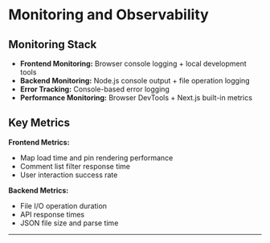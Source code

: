 # Monitoring and Observability

## Monitoring Stack
- **Frontend Monitoring:** Browser console logging + local development tools
- **Backend Monitoring:** Node.js console output + file operation logging
- **Error Tracking:** Console-based error logging
- **Performance Monitoring:** Browser DevTools + Next.js built-in metrics

## Key Metrics

**Frontend Metrics:**
- Map load time and pin rendering performance
- Comment list filter response time
- User interaction success rate

**Backend Metrics:**
- File I/O operation duration
- API response times
- JSON file size and parse time

---
